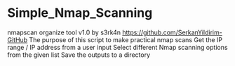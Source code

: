 # Simple_Nmap_Scanning

nmapscan organize tool v1.0 by s3rk4n https://github.com/SerkanYildirim-GitHub
The purpose of this script to make practical nmap scans
Get the IP range / IP address from a user input
Select different Nmap scanning options from the given list
Save the outputs to a directory
